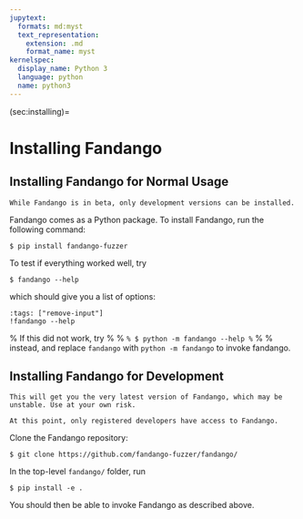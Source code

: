 ```yaml
---
jupytext:
  formats: md:myst
  text_representation:
    extension: .md
    format_name: myst
kernelspec:
  display_name: Python 3
  language: python
  name: python3
---
```


(sec:installing)=
# Installing Fandango

## Installing Fandango for Normal Usage

```{warning}
While Fandango is in beta, only development versions can be installed.
```

Fandango comes as a Python package. To install Fandango, run the following command:

```
$ pip install fandango-fuzzer
```

To test if everything worked well, try

```
$ fandango --help
```

which should give you a list of options:

```{code-cell}
:tags: ["remove-input"]
!fandango --help
```

% If this did not work, try
% 
% ```
% $ python -m fandango --help
% ```
% 
% instead, and replace `fandango` with `python -m fandango` to invoke fandango.


## Installing Fandango for Development

```{caution}
This will get you the very latest version of Fandango, which may be unstable. Use at your own risk.
```

```{note}
At this point, only registered developers have access to Fandango.
```

Clone the Fandango repository:

```
$ git clone https://github.com/fandango-fuzzer/fandango/
```

In the top-level `fandango/` folder, run
```
$ pip install -e .
```

You should then be able to invoke Fandango as described above.
